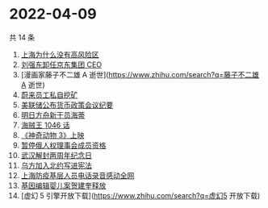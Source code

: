 # 2022-04-09

共 14 条

<!-- BEGIN -->
<!-- 最后更新时间 Sat Apr 09 2022 01:18:15 GMT+0800 (China Standard Time) -->

1. [上海为什么没有高风险区](https://www.zhihu.com/search?q=上海高风险)
1. [刘强东卸任京东集团 CEO](https://www.zhihu.com/search?q=刘强东)
1. [漫画家藤子不二雄 A 逝世](https://www.zhihu.com/search?q=藤子不二雄A 逝世)
1. [蔚来员工私自挖矿](https://www.zhihu.com/search?q=蔚来员工)
1. [美联储公布货币政策会议纪要](https://www.zhihu.com/search?q=美联储)
1. [明日方舟新干员海蒂](https://www.zhihu.com/search?q=明日方舟)
1. [海贼王 1046 话](https://www.zhihu.com/search?q=海贼王)
1. [《神奇动物 3》上映](https://www.zhihu.com/search?q=神奇动物3)
1. [暂停俄人权理事会成员资格](https://www.zhihu.com/search?q=暂停俄人权理事会成员资格)
1. [武汉解封两周年纪念日](https://www.zhihu.com/search?q=武汉解封纪念日)
1. [乌方加入北约写进宪法](https://www.zhihu.com/search?q=乌克兰加入北约)
1. [上海防疫基层人员电话录音感动全网](https://www.zhihu.com/search?q=上海防疫工作人员电话录音)
1. [基因编辑婴儿案贺建奎释放](https://www.zhihu.com/search?q=基因编辑婴儿案)
1. [虚幻 5 引擎开放下载](https://www.zhihu.com/search?q=虚幻5 开放下载)

<!-- END -->
